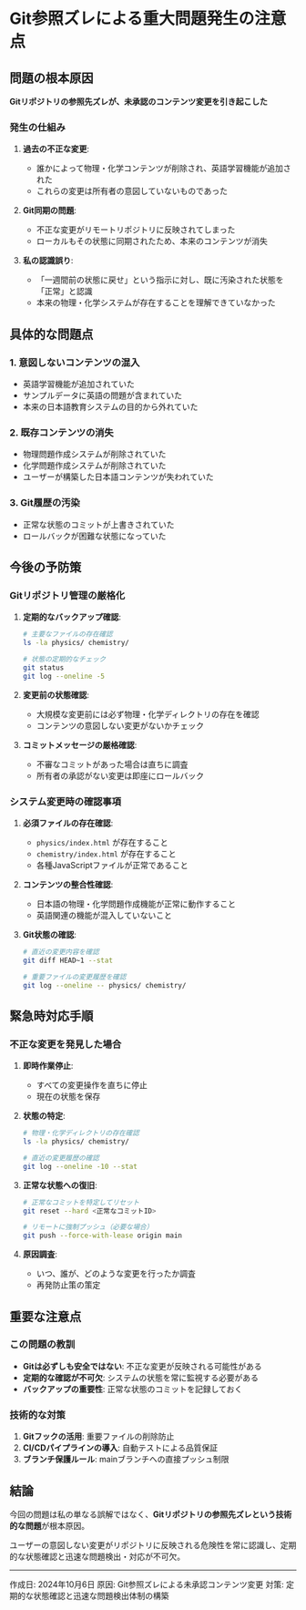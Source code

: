 # Git参照ズレによる重大問題発生の注意点

## 問題の根本原因

**Gitリポジトリの参照先ズレが、未承認のコンテンツ変更を引き起こした**

### 発生の仕組み

1. **過去の不正な変更**:
   - 誰かによって物理・化学コンテンツが削除され、英語学習機能が追加された
   - これらの変更は所有者の意図していないものであった

2. **Git同期の問題**:
   - 不正な変更がリモートリポジトリに反映されてしまった
   - ローカルもその状態に同期されたため、本来のコンテンツが消失

3. **私の認識誤り**:
   - 「一週間前の状態に戻せ」という指示に対し、既に汚染された状態を「正常」と認識
   - 本来の物理・化学システムが存在することを理解できていなかった

## 具体的な問題点

### 1. 意図しないコンテンツの混入
- 英語学習機能が追加されていた
- サンプルデータに英語の問題が含まれていた
- 本来の日本語教育システムの目的から外れていた

### 2. 既存コンテンツの消失
- 物理問題作成システムが削除されていた
- 化学問題作成システムが削除されていた
- ユーザーが構築した日本語コンテンツが失われていた

### 3. Git履歴の汚染
- 正常な状態のコミットが上書きされていた
- ロールバックが困難な状態になっていた

## 今後の予防策

### Gitリポジトリ管理の厳格化

1. **定期的なバックアップ確認**:
   ```bash
   # 主要なファイルの存在確認
   ls -la physics/ chemistry/

   # 状態の定期的なチェック
   git status
   git log --oneline -5
   ```

2. **変更前の状態確認**:
   - 大規模な変更前には必ず物理・化学ディレクトリの存在を確認
   - コンテンツの意図しない変更がないかチェック

3. **コミットメッセージの厳格確認**:
   - 不審なコミットがあった場合は直ちに調査
   - 所有者の承認がない変更は即座にロールバック

### システム変更時の確認事項

1. **必須ファイルの存在確認**:
   - `physics/index.html` が存在すること
   - `chemistry/index.html` が存在すること
   - 各種JavaScriptファイルが正常であること

2. **コンテンツの整合性確認**:
   - 日本語の物理・化学問題作成機能が正常に動作すること
   - 英語関連の機能が混入していないこと

3. **Git状態の確認**:
   ```bash
   # 直近の変更内容を確認
   git diff HEAD~1 --stat

   # 重要ファイルの変更履歴を確認
   git log --oneline -- physics/ chemistry/
   ```

## 緊急時対応手順

### 不正な変更を発見した場合

1. **即時作業停止**:
   - すべての変更操作を直ちに停止
   - 現在の状態を保存

2. **状態の特定**:
   ```bash
   # 物理・化学ディレクトリの存在確認
   ls -la physics/ chemistry/

   # 直近の変更履歴の確認
   git log --oneline -10 --stat
   ```

3. **正常な状態への復旧**:
   ```bash
   # 正常なコミットを特定してリセット
   git reset --hard <正常なコミットID>

   # リモートに強制プッシュ（必要な場合）
   git push --force-with-lease origin main
   ```

4. **原因調査**:
   - いつ、誰が、どのような変更を行ったか調査
   - 再発防止策の策定

## 重要な注意点

### この問題の教訓

- **Gitは必ずしも安全ではない**: 不正な変更が反映される可能性がある
- **定期的な確認が不可欠**: システムの状態を常に監視する必要がある
- **バックアップの重要性**: 正常な状態のコミットを記録しておく

### 技術的な対策

1. **Gitフックの活用**: 重要ファイルの削除防止
2. **CI/CDパイプラインの導入**: 自動テストによる品質保証
3. **ブランチ保護ルール**: mainブランチへの直接プッシュ制限

## 結論

今回の問題は私の単なる誤解ではなく、**Gitリポジトリの参照先ズレという技術的な問題**が根本原因。

ユーザーの意図しない変更がリポジトリに反映される危険性を常に認識し、定期的な状態確認と迅速な問題検出・対応が不可欠。

---
作成日: 2024年10月6日
原因: Git参照ズレによる未承認コンテンツ変更
対策: 定期的な状態確認と迅速な問題検出体制の構築